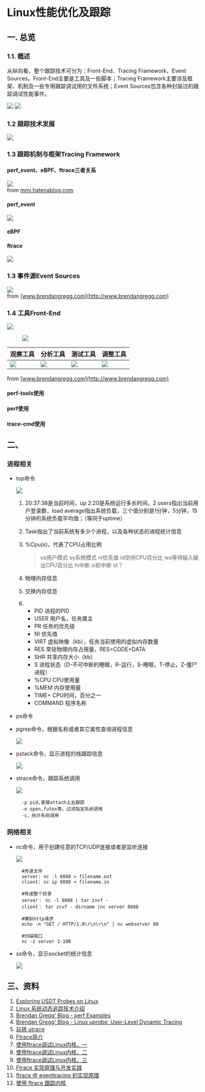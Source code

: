 # Linux性能优化及跟踪 #

## 一. 总览
### 1.1. 概述
	
从纵向看，整个跟踪技术可分为：Front-End、Tracing Framework、Event Sources。Front-End主要是工具及一些脚本；Tracing Framework主要涉及框架、机制及一些专用跟踪调试用的文件系统；Event Sources包含各种封装过的跟踪调试性能事件。

![](doc/perf/linux-tracing-tracing-overview.png)
![](doc/perf/linux-tracing-tracing-tech-stack.png)

### 1.2 跟踪技术发展
![](doc/perf/linux-tracing-timeline.png)

### 1.3 跟踪机制与框架Tracing Framework 
#### perf_event、eBPF、ftrace三者关系
![](doc/perf/perf-tools-components-architecture.png)<br>from [mmi.hatenablog.com](http://mmi.hatenablog.com)

#### perf_event
![](doc/perf/linux-tracing-perf_event.png)

#### eBPF

#### ftrace
![](doc/perf/linux-tracing-ftrace.png)

### 1.3 事件源Event Sources
![](doc/perf/perf_events_map.png)<br>from [www.brendangregg.com](http://www.brendangregg.com)

### 1.4 工具Front-End
![](doc/tracer.png)

> ![](doc/perf/linux_perf_tools_full.png)
> 
 观察工具|分析工具|测试工具|调整工具
 ---|---|---|---
 ![](doc/perf/linux_observability_tools.png)| ![](doc/perf/linux_static_tools.png) | ![](doc/perf/linux_benchmarking_tools.png) | ![](doc/perf/linux_tuning_tools.png)

 from [www.brendangregg.com](http://www.brendangregg.com)

 #### perf-tools使用

 #### perf使用

 #### trace-cmd使用

## 二、
### 进程相关
- top命令
	
	![](doc/top.PNG)

	1. 20:37:38是当前时间，up 2:20是系统运行多长时间，2 users指出当前用户登录数，load average指出系统负载，三个值分别是1分钟，5分钟，15分钟的系统负载平均值；（等同于uptime）
	2. Task指出了当前系统有多少个进程，以及各种状态的进程统计信息
	3. %Cpu(s)，代表了CPU占用比例
	
		>us用户模式 sy系统模式 ni优先值 id空闲CPU百分比 wa等待输入输出CPU百分比 hi中断 si软中断 st？
	4. 物理内存信息
	5. 交换内存信息
	6. 
		- PID 进程的PID
		- USER 用户名，任务属主
		- PR 任务的优先级
		- NI 优先值
		- VIRT 虚拟映像（kb），任务当前使用的虚拟内存数量
		- RES 常驻物理内存占用量，RES=CODE+DATA
		- SHR 共享内存大小（kb）
		- S 进程状态（D-不可中断的睡眠，R-运行，S-睡眠，T-停止，Z-僵尸进程）
		- %CPU CPU使用量
		- %MEM 内存使用量
		- TIME+ CPU时间，百分之一
		- COMMAND 程序名称

- ps命令

- pgrep命令，根据名称或者其它属性查询进程信息
	
	![](doc/pgrep.PNG)

- pstack命令，显示进程的栈跟踪信息
	
	![](doc/pstack.PNG)

- strace命令，跟踪系统调用
	
	![](doc/strace.PNG)

	    -p pid,直接attach上去跟踪
	    -e open,futex等，过滤指定系统调用
	    -c，统计系统调用

### 网络相关
- nc命令，用于创建任意的TCP/UDP连接或者是监听连接
	
	![](doc/nc.PNG)
			
		#传递文件
		server: nc -l 8888 > filename.out
		client: nc ip 8888 < filename.in

		#传递整个目录
		server： nc -l 8888 | tar zxvf -
		client： tar zcvf - dirname |nc server 8888
				
		#模拟http请求
		echo -n "GET / HTTP/1.0\r\n\r\n" | nc webserver 80

		#扫描端口
		nc -z server 1-100

- ss命令，显示socket的统计信息

	![](doc/ss.PNG)

## 三、资料
1. [Exploring USDT Probes on Linux](https://leezhenghui.github.io/linux/2019/03/05/exploring-usdt-on-linux.html)
1. [Linux 系统动态追踪技术介绍](https://blog.arstercz.com/introduction_to_linux_dynamic_tracing/)
1. [Brendan Gregg' Blog - perf Examples](http://www.brendangregg.com/perf.html#SoftwareEvents)
1. [Brendan Gregg' Blog - Linux uprobe: User-Level Dynamic Tracing](https://webrtc.org.cn/webrtc-tutorial-1-setup-signaling/)
1. [玩转 utrace](https://www.ibm.com/developerworks/cn/linux/l-cn-utrace/)
1. [Ftrace简介](http://www.ibm.com/developerworks/cn/linux/l-cn-ftrace/)
1. [使用ftrace调试Linux内核，一](http://www.ibm.com/developerworks/cn/linux/l-cn-ftrace1/)
1. [使用ftrace调试Linux内核，二](http://www.ibm.com/developerworks/cn/linux/l-cn-ftrace2/)
1. [使用ftrace调试Linux内核，三](http://www.ibm.com/developerworks/cn/linux/l-cn-ftrace3/)
1. [Ftrace 实现原理与开发实践](http://tinylab.org/ftrace-principle-and-practice/)
1. [ftrace 中 eventtracing 的实现原理](https://www.ibm.com/developerworks/cn/linux/1609_houp_ftrace/)
1. [使用 ftrace 跟踪内核](https://linux.cn/article-9838-1.html)